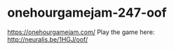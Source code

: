 # onehourgamejam-247-oof
 https://onehourgamejam.com/
Play the game here: http://neuralis.be/1HGJ/oof/
